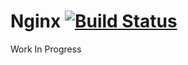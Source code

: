 # Nginx [![Build Status](https://travis-ci.org/ChristopherDavenport/ansible-role-nginx.svg?branch=master)](https://travis-ci.org/ChristopherDavenport/ansible-role-nginx)

Work In Progress
